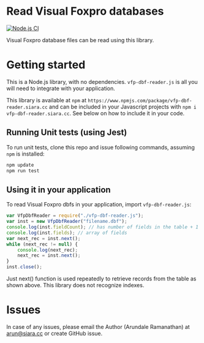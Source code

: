 # Read Visual Foxpro databases

[![Node.js CI](https://github.com/siara-cc/vfp-dbf-reader/actions/workflows/node.js.yml/badge.svg)](https://github.com/siara-cc/vfp-dbf-reader/actions/workflows/node.js.yml)

Visual Foxpro database files can be read using this library.

# Getting started

This is a Node.js library, with no dependencies.  `vfp-dbf-reader.js` is all you will need to integrate with your application.

This library is available at `npm` at `https://www.npmjs.com/package/vfp-dbf-reader.siara.cc` and can be included in your Javascript projects with `npm i vfp-dbf-reader.siara.cc`. See below on how to include it in your code.

## Running Unit tests (using Jest)

To run unit tests, clone this repo and issue following commands, assuming `npm` is installed:

```sh
npm update
npm run test
```

## Using it in your application

To read Visual Foxpro dbfs in your application, import `vfp-dbf-reader.js`:

```Javascript
var VfpDbfReader = require("./vfp-dbf-reader.js");
var inst = new VfpDbfReader("filename.dbf");
console.log(inst.fieldCount); // has number of fields in the table + 1
console.log(inst.fields); // array of fields
var next_rec = inst.next();
while (next_rec != null) {
    console.log(next_rec);
    next_rec = inst.next();
}
inst.close();
```

Just next() function is used repeatedly to retrieve records from the table as shown above.  This library does not recognize indexes.

# Issues

In case of any issues, please email the Author (Arundale Ramanathan) at arun@siara.cc or create GitHub issue.
